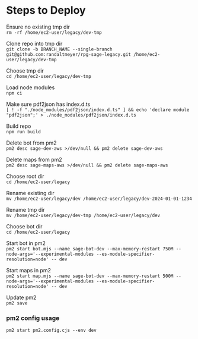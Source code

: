 # Steps to Deploy

Ensure no existing tmp dir
<br>
`rm -rf /home/ec2-user/legacy/dev-tmp`

Clone repo into tmp dir
<br>
`git clone -b BRANCH_NAME --single-branch git@github.com:randaltmeyer/rpg-sage-legacy.git /home/ec2-user/legacy/dev-tmp`

Choose tmp dir
<br>
`cd /home/ec2-user/legacy/dev-tmp`

Load node modules
<br>
`npm ci`

Make sure pdf2json has index.d.ts
<br>
`[ ! -f "./node_modules/pdf2json/index.d.ts" ] && echo 'declare module "pdf2json";' > ./node_modules/pdf2json/index.d.ts`

Build repo
<br>
`npm run build`

Delete bot from pm2
<br>
`pm2 desc sage-dev-aws >/dev/null && pm2 delete sage-dev-aws`

Delete maps from pm2
<br>
`pm2 desc sage-maps-aws >/dev/null && pm2 delete sage-maps-aws`

Choose root dir
<br>
`cd /home/ec2-user/legacy`

Rename existing dir
<br>
`mv /home/ec2-user/legacy/dev /home/ec2-user/legacy/dev-2024-01-01-1234`

Rename tmp dir
<br/>
`mv /home/ec2-user/legacy/dev-tmp /home/ec2-user/legacy/dev`

Choose bot dir
<br>
`cd /home/ec2-user/legacy`

Start bot in pm2
<br>
`pm2 start bot.mjs --name sage-bot-dev --max-memory-restart 750M --node-args='--experimental-modules --es-module-specifier-resolution=node' -- dev`

Start maps in pm2
<br>
`pm2 start map.mjs --name sage-bot-dev --max-memory-restart 500M --node-args='--experimental-modules --es-module-specifier-resolution=node' -- dev`

Update pm2
<br>
`pm2 save`

### pm2 config usage
`pm2 start pm2.config.cjs --env dev`
